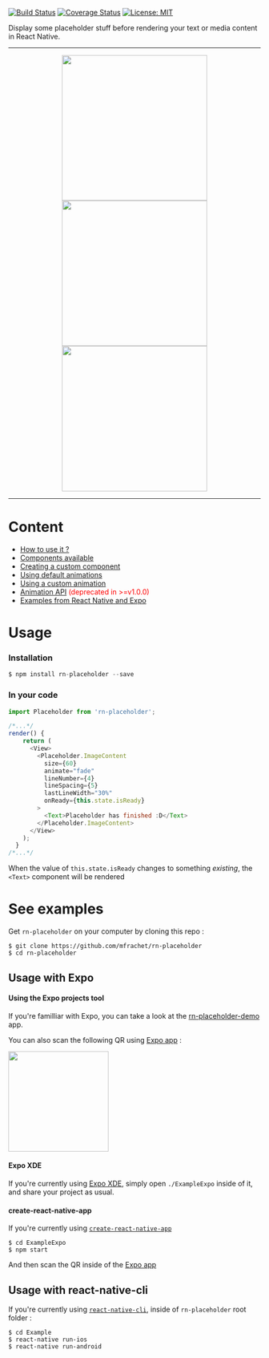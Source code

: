 [![Build Status](https://travis-ci.org/mfrachet/rn-placeholder.svg?branch=master)](https://travis-ci.org/mfrachet/rn-placeholder)
[![Coverage Status](https://coveralls.io/repos/github/mfrachet/rn-placeholder/badge.svg?branch=master)](https://coveralls.io/github/mfrachet/rn-placeholder?branch=master)
[![License: MIT](https://img.shields.io/badge/License-MIT-yellow.svg)](https://opensource.org/licenses/MIT)



Display some placeholder stuff before rendering your text or media content in React Native.

------
<p align="center">
<img height="290" src="https://img4.hostingpics.net/pics/221859android.gif" />
<img height="290" src="https://img4.hostingpics.net/pics/197702shineanimation.gif" />
<img height="290" src="https://img4.hostingpics.net/pics/482281tabletRecord.gif" />
</p>

------

# Content

- <a href="#usage">How to use it ?</a>
- [Components available](./API.md)
- [Creating a custom component](./API.md#custom)
- [Using default animations](./ANIMATIONS.md#default)
- [Using a custom animation](./ANIMATIONS.md#custom)
- [Animation API](./ANIMATIONS.md) <span style="color:red">(deprecated in >=v1.0.0)</span>
- [Examples from React Native and Expo](#examples)

<h1 name="#usage">Usage</h1>

### Installation
```javascript
$ npm install rn-placeholder --save
```

### In your code

```javascript
import Placeholder from 'rn-placeholder';

/*...*/
render() {
    return (
      <View>
        <Placeholder.ImageContent
          size={60}
          animate="fade"
          lineNumber={4}
          lineSpacing={5}
          lastLineWidth="30%"
          onReady={this.state.isReady}
        >
          <Text>Placeholder has finished :D</Text>
        </Placeholder.ImageContent>
      </View>
    );
  }
/*...*/
```

When the value of `this.state.isReady` changes to something *existing*, the `<Text>` component will be rendered

<h1 name="#examples">See examples</h1>

Get `rn-placeholder` on your computer by cloning this repo :

```
$ git clone https://github.com/mfrachet/rn-placeholder
$ cd rn-placeholder
```

## Usage with Expo

#### Using the Expo projects tool

If you're familliar with Expo, you can take a look at the [rn-placeholder-demo](https://expo.io/@mfrachet/rn-placeholder-demo) app.

You can also scan the following QR using [Expo app](https://expo.io/) :

<img src="https://img4.hostingpics.net/pics/589414Capturedecran20170716a122129.png" width="200"/>

#### Expo XDE

If you're currently using [Expo XDE](https://github.com/expo/xde), simply open `./ExampleExpo` inside of it, and share your project as usual.

#### create-react-native-app

If you're currently using [`create-react-native-app`](https://facebook.github.io/react-native/docs/getting-started.html#getting-started)

```
$ cd ExampleExpo
$ npm start
```

And then scan the QR inside of the [Expo app](https://expo.io/)

## Usage with react-native-cli

If you're currently using [`react-native-cli`](https://facebook.github.io/react-native/docs/getting-started.html#the-react-native-cli), inside of `rn-placeholder` root folder :

```
$ cd Example
$ react-native run-ios
$ react-native run-android
```
